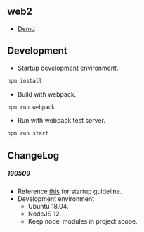 ## web2
*   [Demo](https://cupsnow.github.io/web2.2/)

## Development
*   Startup development environment.
```sh
npm install
```
*   Build with webpack.
```sh
npm run webpack
```
*   Run with webpack test server.
```sh
npm run start
```

## ChangeLog
##### 190509
*   Reference [this](https://medium.freecodecamp.org/how-to-use-reactjs-with-webpack-4-babel-7-and-material-design-ff754586f618) for startup guideline.
*   Development environment
    *   Ubuntu 18.04.
    *   NodeJS 12.
    *   Keep node_modules in project scope.
